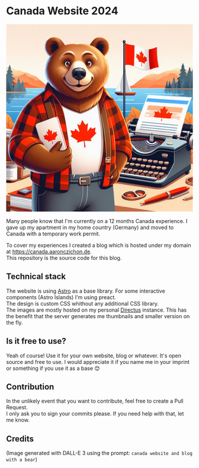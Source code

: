 # Canada Website 2024

![DALL-E3 generated image: a bear Canada themed with an old typewriter](./_docs/shared/Designer(1).png)

Many people know that I'm currently on a 12 months Canada experience. I gave up my apartment in my home country (Germany) and moved to Canada with a temporary work permit.   

To cover my experiences I created a blog which is hosted under my domain at https://canada.aaronczichon.de.   
This repository is the source code for this blog.   

## Technical stack

The website is using [Astro](https://astro.build) as a base library. For some interactive components (Astro Islands) I'm using preact.   
The design is custom CSS whithout any additional CSS library.   
The images are mostly hosted on my personal [Directus](https://directus.io) instance. This has the benefit that the server generates me thumbnails and smaller version on the fly.

## Is it free to use?

Yeah of course! Use it for your own website, blog or whatever. It's open source and free to use. I would appreciate it if you name me in your imprint or something if you use it as a base 😊   

## Contribution

In the unlikely event that you want to contribute, feel free to create a Pull Request.   
I only ask you to sign your commits please. If you need help with that, let me know.

## Credits
(Image generated with DALL-E 3 using the prompt: `canada website and blog with a bear`)